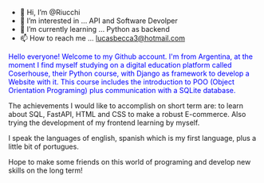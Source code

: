 - 👋 Hi, I’m @Riucchi
- 👀 I’m interested in ... API and Software Devolper
- 🌱 I’m currently learning ... Python as backend 
- 📫 How to reach me ... lucasbecca3@hotmail.com

<!---
Riucchi/Riucchi is a ✨ special ✨ repository because its `README.md` (this file) appears on your GitHub profile.
You can click the Preview link to take a look at your changes.
--->
<p style="color:blue;">Hello everyone! Welcome to my Github account. I'm from Argentina, at the moment I find myself studying on a digital education platform called Coserhouse, their Python course, with Django as framework to develop a Website with it. This course includes the introduction to POO (Object Orientation Programing) plus communication with a SQLite database.

The achievements I would like to accomplish on short term are: to learn about SQL, FastAPI, HTML and CSS to make a robust E-commerce. Also trying the development of my frontend learning by myself.

I speak the languages of english, spanish which is my first language, plus a little bit of portugues.

Hope to make some friends on this world of programing and develop new skills on the long term!</p>
